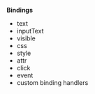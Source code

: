 **Bindings**

- text
- inputText
- visible
- css
- style
- attr
- click
- event
- custom binding handlers
